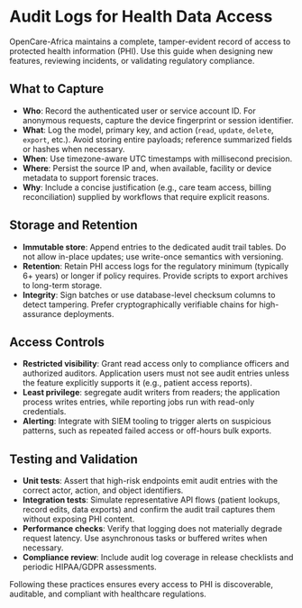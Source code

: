 # Audit Logs for Health Data Access

OpenCare-Africa maintains a complete, tamper-evident record of access to
protected health information (PHI). Use this guide when designing new features,
reviewing incidents, or validating regulatory compliance.

## What to Capture

- **Who**: Record the authenticated user or service account ID. For anonymous
  requests, capture the device fingerprint or session identifier.
- **What**: Log the model, primary key, and action (`read`, `update`, `delete`,
  `export`, etc.). Avoid storing entire payloads; reference summarized fields
  or hashes when necessary.
- **When**: Use timezone-aware UTC timestamps with millisecond precision.
- **Where**: Persist the source IP and, when available, facility or device
  metadata to support forensic traces.
- **Why**: Include a concise justification (e.g., care team access, billing
  reconciliation) supplied by workflows that require explicit reasons.

## Storage and Retention

- **Immutable store**: Append entries to the dedicated audit trail tables. Do
  not allow in-place updates; use write-once semantics with versioning.
- **Retention**: Retain PHI access logs for the regulatory minimum (typically
  6+ years) or longer if policy requires. Provide scripts to export archives to
  long-term storage.
- **Integrity**: Sign batches or use database-level checksum columns to detect
  tampering. Prefer cryptographically verifiable chains for high-assurance
  deployments.

## Access Controls

- **Restricted visibility**: Grant read access only to compliance officers and
  authorized auditors. Application users must not see audit entries unless the
  feature explicitly supports it (e.g., patient access reports).
- **Least privilege**: segregate audit writers from readers; the application
  process writes entries, while reporting jobs run with read-only credentials.
- **Alerting**: Integrate with SIEM tooling to trigger alerts on suspicious
  patterns, such as repeated failed access or off-hours bulk exports.

## Testing and Validation

- **Unit tests**: Assert that high-risk endpoints emit audit entries with the
  correct actor, action, and object identifiers.
- **Integration tests**: Simulate representative API flows (patient lookups,
  record edits, data exports) and confirm the audit trail captures them without
  exposing PHI content.
- **Performance checks**: Verify that logging does not materially degrade
  request latency. Use asynchronous tasks or buffered writes when necessary.
- **Compliance review**: Include audit log coverage in release checklists and
  periodic HIPAA/GDPR assessments.

Following these practices ensures every access to PHI is discoverable, auditable,
and compliant with healthcare regulations.
